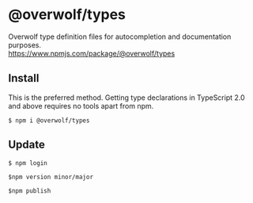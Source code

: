 # @overwolf/types

Overwolf type definition files for autocompletion and documentation purposes.  
https://www.npmjs.com/package/@overwolf/types

## Install

This is the preferred method. Getting type declarations in TypeScript 2.0 and above requires no tools apart from npm.

```
$ npm i @overwolf/types
```

## Update

```
$ npm login

$npm version minor/major

$npm publish
```

